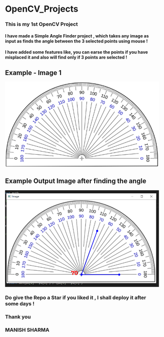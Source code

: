 # OpenCV_Projects
### This is my 1st OpenCV Project 
#### I have made a Simple Angle Finder project , which takes any image as input as finds the angle between the 3 selected points using mouse !
#### I have added some features like,  you can earse the points if you have misplaced it and also will find only if 3 points are selected !

## Example - Image 1
![Image1](angle1.jpg)

## Example Output Image after finding the angle 
![Image-output](image-op.png)

### Do give the Repo a Star if you liked it , I shall deploy it after some days !
### Thank you 
### MANISH SHARMA
